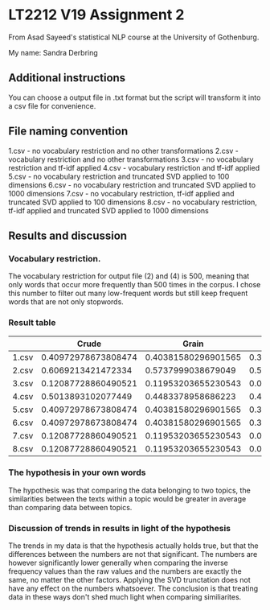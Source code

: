 # LT2212 V19 Assignment 2

From Asad Sayeed's statistical NLP course at the University of Gothenburg.

My name: Sandra Derbring

## Additional instructions

You can choose a output file in .txt format but the script will transform it into a csv file for convenience. 

## File naming convention

1.csv - no vocabulary restriction and no other transformations
2.csv - vocabulary restriction and no other transformations
3.csv - no vocabulary restriction and tf-idf applied
4.csv - vocabulary restriction and tf-idf applied
5.csv - no vocabulary restriction and truncated SVD applied to 100 dimensions
6.csv - no vocabulary restriction and truncated SVD applied to 1000 dimensions
7.csv - no vocabulary restriction, tf-idf applied and truncated SVD applied to 100 dimensions
8.csv - no vocabulary restriction, tf-idf applied and truncated SVD applied to 1000 dimensions

## Results and discussion

### Vocabulary restriction.

The vocabulary restriction for output file (2) and (4) is 500, meaning that only words that occur more frequently than 500 times in the corpus. I chose this number to filter out many low-frequent words but still keep frequent words that are not only stopwords.

### Result table

|       | Crude               | Grain               | Crude to grain      | Grain to crude      |
|-------|---------------------|---------------------|---------------------|---------------------|
| 1.csv | 0.40972978673808474 | 0.40381580296901565 | 0.3669166364591192  | 0.36691663645911965 |
| 2.csv | 0.6069213421472334  | 0.5737999038679049  | 0.5445101257668392  | 0.5445101257668352  |
| 3.csv | 0.12087728860490521 | 0.11953203655230543 | 0.08872626926860958 | 0.08872626926861149 |
| 4.csv | 0.5013893102077449  | 0.4483378958686223  | 0.40042725733848666 | 0.4004272573385009  |
| 5.csv | 0.40972978673808474 | 0.40381580296901565 | 0.3669166364591192  | 0.36691663645911965 |
| 6.csv | 0.40972978673808474 | 0.40381580296901565 | 0.3669166364591192  | 0.36691663645911965 |
| 7.csv | 0.12087728860490521 | 0.11953203655230543 | 0.08872626926860958 | 0.08872626926861149 |
| 8.csv | 0.12087728860490521 | 0.11953203655230543 | 0.08872626926860958 | 0.08872626926861149 |

### The hypothesis in your own words
The hypothesis was that comparing the data belonging to two topics, the similarities between the texts within a topic would be greater in average than comparing data between topics. 

### Discussion of trends in results in light of the hypothesis
The trends in my data is that the hypothesis actually holds true, but that the differences between the numbers are not that significant. The numbers are however significantly lower generally when comparing the inverse frequency values than the raw values and the numbers are exactly the same, no matter the other factors. Applying the SVD trunctation does not have any effect on the numbers whatsoever. The conclusion is that treating data in these ways don't shed much light when comparing similiarites.
